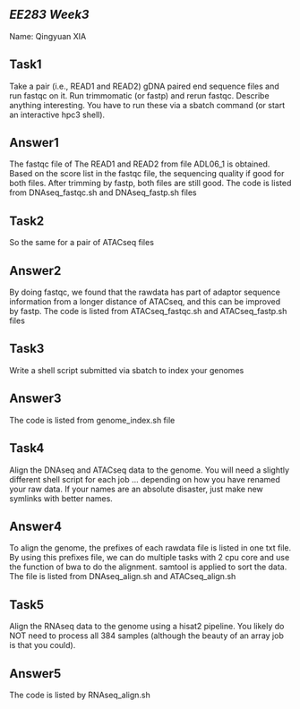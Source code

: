 ## _EE283 Week3_

Name: Qingyuan XIA
## Task1
Take a pair (i.e., READ1 and READ2) gDNA paired end sequence files and run fastqc on it.  Run trimmomatic (or fastp) and rerun fastqc.  Describe anything interesting.  You have to run these via a sbatch command (or start an interactive hpc3 shell).
## Answer1
The fastqc file of The READ1 and READ2 from file ADL06_1 is obtained. Based on the score list in the fastqc file, the sequencing quality if good for both files. After trimming by fastp, both files are still good.
The code is listed from DNAseq_fastqc.sh and DNAseq_fastp.sh files
## Task2
So the same for a pair of ATACseq files
## Answer2
By doing fastqc, we found that the rawdata has part of adaptor sequence information from a longer distance of ATACseq, and this can be improved by fastp.
The code is listed from ATACseq_fastqc.sh and ATACseq_fastp.sh files

## Task3
Write a shell script submitted via sbatch to index your genomes
## Answer3
The code is listed from genome_index.sh file
## Task4
Align the DNAseq and ATACseq data to the genome.  You will need a slightly different shell script for each job … depending on how you have renamed your raw data.  If your names are an absolute disaster, just make new symlinks with better names.
## Answer4
To align the genome, the prefixes of each rawdata file is listed in one txt file. By using this prefixes file, we can do multiple tasks with 2 cpu core and use the function of bwa to do the alignment. samtool is applied to sort the data.
The file is listed from DNAseq_align.sh and ATACseq_align.sh
## Task5
Align the RNAseq data to the genome using a hisat2 pipeline.  You likely do NOT need to process all 384 samples (although the beauty of an array job is that you could).
## Answer5
The code is listed by RNAseq_align.sh
